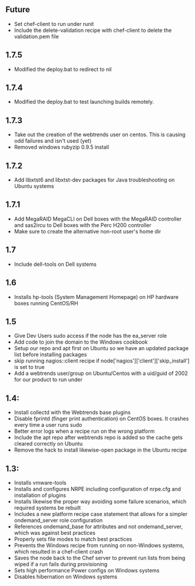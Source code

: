 ## Future

 * Set chef-client to run under runit
 * Include the delete-validation recipe with chef-client to delete the validation.pem file
## 1.7.5
 * Modified the deploy.bat to redirect to nil 
 
## 1.7.4
 * Modified the deploy.bat to test launching builds remotely. 
 
## 1.7.3
 * Take out the creation of the webtrends user on centos.  This is causing odd failures and isn't used (yet)
 * Removed windows rubyzip 0.9.5 install
 
## 1.7.2
 * Add libxtst6 and libxtst-dev packages for Java troubleshooting on Ubuntu systems

## 1.7.1
 * Add MegaRAID MegaCLI on Dell boxes with the MegaRAID controller and sas2ircu to Dell boxes with the Perc H200 controller
 * Make sure to create the alternative non-root user's home dir

## 1.7
 * Include dell-tools on Dell systems

## 1.6
 * Installs hp-tools (System Management Homepage) on HP hardware boxes running CentOS/RH
 
## 1.5
 * Give Dev Users sudo access if the node has the ea_server role
 * Add code to join the domain to the Windows cookbook
 * Setup our repo and apt first on Ubuntu so we have an updated package list before installing packages
 * skip running nagios::client recipe if node['nagios']['client']['skip_install'] is set to true
 * Add a webtrends user/group on Ubuntu/Centos with a uid/guid of 2002 for our product to run under

## 1.4:
 * Install collectd with the Webtrends base plugins
 * Disable fprintd (finger print authentication) on CentOS boxes.  It crashes every time a user runs sudo
 * Better error logs when a recipe run on the wrong platform
 * Include the apt repo after webtrends repo is added so the cache gets cleared correctly on Ubuntu
 * Remove the hack to install likewise-open package in the Ubuntu recipe
 
## 1.3:
 * Installs vmware-tools
 * Installs and configures NRPE including configuration of nrpe.cfg and installation of plugins
 * Installs likewise the proper way avoiding some failure scenarios, which required systems be rebuilt
 * Includes a new platform recipe case statement that allows for a simpler ondemand_server role configuration
 * References ondemand_base for attributes and not ondemand_server, which was against best practices
 * Properly sets file modes to match best practices
 * Prevents the Windows recipe from running on non-Windows systems, which resulted in a chef-client crash
 * Saves the node back to the Chef server to prevent run lists from being wiped if a run fails during provisioning
 * Sets high performance Power configs on Windows systems
 * Disables hibernation on Windows systems  
